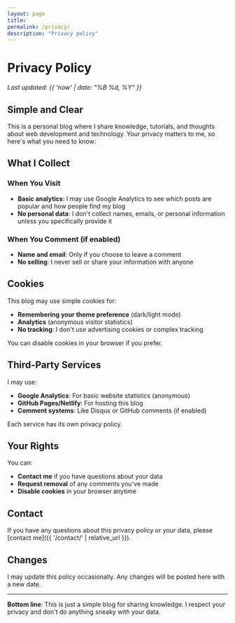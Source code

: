 ```yaml
---
layout: page
title: 
permalink: /privacy/
description: "Privacy policy"
---
```


# Privacy Policy

*Last updated: {{ 'now' | date: "%B %d, %Y" }}*

## Simple and Clear

This is a personal blog where I share knowledge, tutorials, and thoughts about web development and technology. Your privacy matters to me, so here's what you need to know:

## What I Collect

### When You Visit
- **Basic analytics**: I may use Google Analytics to see which posts are popular and how people find my blog
- **No personal data**: I don't collect names, emails, or personal information unless you specifically provide it

### When You Comment (if enabled)
- **Name and email**: Only if you choose to leave a comment
- **No selling**: I never sell or share your information with anyone

## Cookies

This blog may use simple cookies for:
- **Remembering your theme preference** (dark/light mode)
- **Analytics** (anonymous visitor statistics)
- **No tracking**: I don't use advertising cookies or complex tracking

You can disable cookies in your browser if you prefer.

## Third-Party Services

I may use:
- **Google Analytics**: For basic website statistics (anonymous)
- **GitHub Pages/Netlify**: For hosting this blog
- **Comment systems**: Like Disqus or GitHub comments (if enabled)

Each service has its own privacy policy.

## Your Rights

You can:
- **Contact me** if you have questions about your data
- **Request removal** of any comments you've made
- **Disable cookies** in your browser anytime

## Contact

If you have any questions about this privacy policy or your data, please [contact me]({{ '/contact/' | relative_url }}).

## Changes

I may update this policy occasionally. Any changes will be posted here with a new date.

---

**Bottom line**: This is just a simple blog for sharing knowledge. I respect your privacy and don't do anything sneaky with your data.